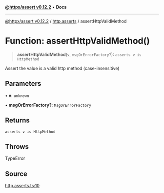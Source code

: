 [**@httpx/assert v0.12.2**](../../README.md) • **Docs**

***

[@httpx/assert v0.12.2](../../README.md) / [http.asserts](../README.md) / assertHttpValidMethod

# Function: assertHttpValidMethod()

> **assertHttpValidMethod**(`v`, `msgOrErrorFactory`?): `asserts v is HttpMethod`

Assert the value is a valid http method (case-insensitive)

## Parameters

• **v**: `unknown`

• **msgOrErrorFactory?**: `MsgOrErrorFactory`

## Returns

`asserts v is HttpMethod`

## Throws

TypeError

## Source

[http.asserts.ts:10](https://github.com/belgattitude/httpx/blob/736f60a5e7cab55c1cdb451c3a30a47ad2eca5ed/packages/assert/src/http.asserts.ts#L10)
